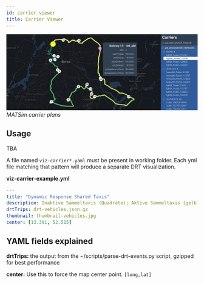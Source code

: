 ```yaml
---
id: carrier-viewer
title: Carrier Viewer
---
```


![carriers-banner](assets/carriers.jpg)
_MATSim carrier plans_

## Usage

TBA

A file named `viz-carrier*.yaml` must be present in working folder. Each yml file matching that pattern will produce a separate DRT visualization.

**viz-carrier-example.yml**

```yaml
---
title: "Dynamic Response Shared Taxis"
description: Inaktive Sammeltaxis (Quadräte); Aktive Sammeltaxis (gelb)
drtTrips: drt-vehicles.json.gz
thumbnail: thumbnail-vehicles.jpg
center: [13.391, 52.515]
```

## YAML fields explained

**drtTrips:** the output from the ~/scripts/parse-drt-events.py script, gzipped for best performance

**center:** Use this to force the map center point. `[long,lat]`
